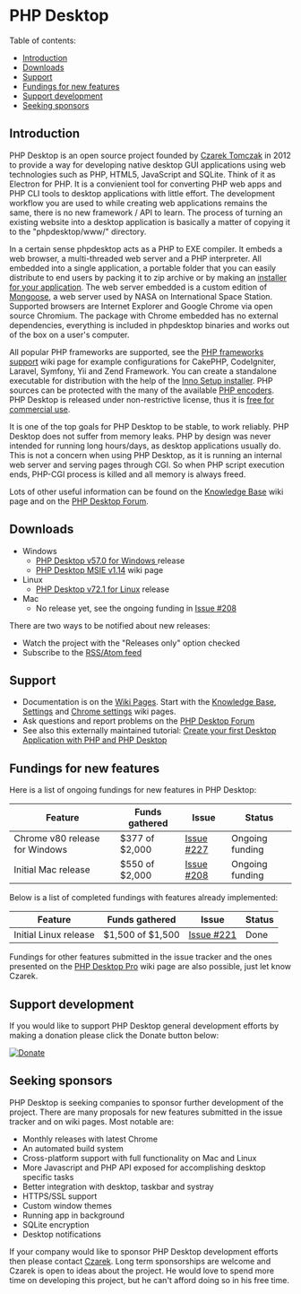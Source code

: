 # PHP Desktop


Table of contents:
* [Introduction](#introduction)
* [Downloads](#downloads)
* [Support](#support)
* [Fundings for new features](#fundings-for-new-features)
* [Support development](#support-development)
* [Seeking sponsors](#seeking-sponsors)


## Introduction

PHP Desktop is an open source project founded by
[Czarek Tomczak](https://drive.google.com/file/d/17xmoT5Z_zTHkVclqPzrs2aAV64Uiu7fh/view)
in 2012 to provide a way for developing native desktop GUI applications
using web technologies such as PHP, HTML5, JavaScript and SQLite. Think
of it as Electron for PHP. It is a convienient tool for converting PHP
web apps and PHP CLI tools to desktop applications with little effort.
The development workflow you are used to while creating web applications
remains the same, there is no new framework / API to learn. The process
of turning an existing website into a desktop application is basically
a matter of copying it to the "phpdesktop/www/" directory.

In a certain sense phpdesktop acts as a PHP to EXE compiler. It embeds
a web browser, a multi-threaded web server and a PHP interpreter. All
embedded into a single application, a portable folder that you can easily
distribute to end users by packing it to zip archive or by making an
[installer for your application](../../wiki/Knowledge-Base#application-installer).
The web server embedded is a custom edition of
[Mongoose](https://en.wikipedia.org/wiki/Mongoose_(web_server)),
a web server used by NASA on International Space Station.
Supported browsers are Internet Explorer and Google Chrome via
open source Chromium. The package with Chrome embedded has no
external dependencies, everything is included in phpdesktop binaries
and works out of the box on a user's computer.

All popular PHP frameworks are supported, see the
[PHP frameworks support](../../wiki/PHP-frameworks-support) wiki page
for example configurations for CakePHP, CodeIgniter, Laravel, Symfony, Yii
and Zend Framework.  You can create a standalone executable for
distribution with the help of the
[Inno Setup installer](../../wiki/Knowledge-Base#application-installer).
PHP sources can be protected with the many of the available
[PHP encoders](../../wiki/Knowledge-Base#how-do-i-protect-php-sources-in-the-www-directory).
PHP Desktop is released under non-restrictive license, thus it is
[free for commercial use](../../wiki/Knowledge-Base#can-i-use-php-desktop-in-a-commercial-closed-sourced-project).

It is one of the top goals for PHP Desktop to be stable, to work reliably.
PHP Desktop does not suffer from memory leaks. PHP by design was never
intended for running long hours/days, as desktop applications usually do.
This is not a concern when using PHP Desktop, as it is running an internal
web server and serving pages through CGI. So when PHP script execution
ends, PHP-CGI process is killed and all memory is always freed.

Lots of other useful information can be found on the
[Knowledge Base](../../wiki/Knowledge-Base) wiki page and on the
[PHP Desktop Forum](https://groups.google.com/d/forum/phpdesktop).


## Downloads

  * Windows
    - [PHP Desktop v57.0 for Windows
](https://github.com/cztomczak/phpdesktop/releases/tag/chrome-v57.0-rc)
      release
    - [PHP Desktop MSIE v1.14](https://github.com/cztomczak/phpdesktop/wiki/PHP-Desktop-MSIE-v1.14)
      wiki page
  * Linux
    - [PHP Desktop v72.1 for Linux](https://github.com/cztomczak/phpdesktop/releases/tag/linux-v72.0)
    release
  * Mac
    - No release yet, see the ongoing funding in
      [Issue #208](https://github.com/cztomczak/phpdesktop/issues/208)

There are two ways to be notified about new releases:
- Watch the project with the "Releases only" option checked
- Subscribe to the [RSS/Atom feed](https://github.com/cztomczak/phpdesktop/releases.atom)


## Support

* Documentation is on the [Wiki Pages](../../wiki). Start with the
  [Knowledge Base](../../wiki/Knowledge-Base), [Settings](../../wiki/Settings)
  and [Chrome settings](../../wiki/Chrome-settings) wiki pages.
* Ask questions and report problems on the
  [PHP Desktop Forum](https://groups.google.com/d/forum/phpdesktop)
* See also this externally maintained tutorial:
  [Create your first Desktop Application with PHP and PHP Desktop](http://phpocean.com/tutorials/design-and-illustration/create-your-first-desktop-application-with-php-and-php-desktop/4)


## Fundings for new features

Here is a list of ongoing fundings for new features in PHP Desktop:

Feature | Funds gathered | Issue | Status
--- | --- | --- | ---
Chrome v80 release for Windows | $377 of $2,000 | [Issue #227](https://github.com/cztomczak/phpdesktop/issues/227) | Ongoing funding
Initial Mac release | $550 of $2,000 | [Issue #208](https://github.com/cztomczak/phpdesktop/issues/208) | Ongoing funding

Below is a list of completed fundings with features already implemented:

Feature | Funds gathered | Issue | Status
--- | --- | --- | ---
Initial Linux release | $1,500 of $1,500 | [Issue #221](https://github.com/cztomczak/phpdesktop/issues/221) | Done

Fundings for other features submitted in the issue tracker and the ones presented on the
[PHP Desktop Pro](https://github.com/cztomczak/phpdesktop/wiki/PHP-Desktop-Pro)
wiki page are also possible, just let know Czarek.


## Support development

If you would like to support PHP Desktop general development efforts by
making a donation please click the Donate button below:

[![Donate](https://raw.githubusercontent.com/wiki/cztomczak/cefpython/images/donate.gif)](https://www.paypal.com/cgi-bin/webscr?cmd=_s-xclick&hosted_button_id=JQSTPDRRM8AQ8)


## Seeking sponsors

PHP Desktop is seeking companies to sponsor further development of the project.
There are many proposals for new features submitted in the issue tracker and
on wiki pages. Most notable are:

* Monthly releases with latest Chrome
* An automated build system
* Cross-platform support with full functionality on Mac and Linux
* More Javascript and PHP API exposed for accomplishing desktop specific tasks
* Better integration with desktop, taskbar and systray
* HTTPS/SSL support
* Custom window themes
* Running app in background
* SQLite encryption
* Desktop notifications

If your company would like to sponsor PHP Desktop development efforts
then please contact [Czarek](https://drive.google.com/file/d/17xmoT5Z_zTHkVclqPzrs2aAV64Uiu7fh/view). Long term sponsorships are welcome and Czarek is open to ideas about
the project. He would love to spend more time on developing this project,
but he can't afford doing so in his free time.
